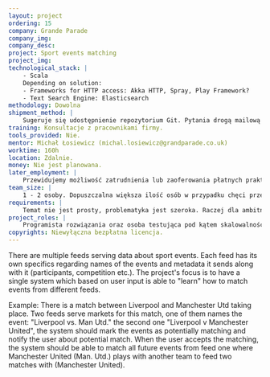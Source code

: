 ```yaml
---
layout: project
ordering: 15
company: Grande Parade
company_img:
company_desc:
project: Sport events matching
project_img:
technological_stack: |
    - Scala
    Depending on solution:
    - Frameworks for HTTP access: Akka HTTP, Spray, Play Framework?
    - Text Search Engine: Elasticsearch
methodology: Dowolna
shipment_method: |
    Sugeruje się udostępnienie repozytorium Git. Pytania drogą mailową lub na konsultacjach w siedzibie firmy Grand Parade, raz w tygodniu 1h.
training: Konsultacje z pracownikami firmy.
tools_provided: Nie.
mentor: Michał Łosiewicz (michal.losiewicz@grandparade.co.uk)
worktime: 160h
location: Zdalnie.
money: Nie jest planowana.
later_employment: |
    Przewidujemy możliwość zatrudnienia lub zaoferowania płatnych praktyk.
team_size: |
    1 - ­2 osoby. Dopuszczalna większa ilość osób w przypadku chęci przetestowania alternatywnych rozwiązań lub automatyzacji testów odporności (resilience tests).
requirements: |
    Temat nie jest prosty, problematyka jest szeroka. Raczej dla ambitnych studentów ostatnich lat, już znających Scalę lub Javę oraz zagadnienia sieciowe.
project_roles: |
    Programista rozwiązania oraz osoba testująca pod kątem skalowalności i odporności.
copyrights: Niewyłączna bezpłatna licencja.
---
```

There are multiple feeds serving data about sport events. Each feed has its own specifics regarding names of the events and metadata it sends along with it (participants, competition etc.). The project's focus is to have a single system which based on user input is able to "learn" how to match events from different feeds.

Example:
There is a match between Liverpool and Manchester Utd taking place. Two feeds serve markets for this match, one of them names the event: "Liverpool vs. Man Utd." the second one ­"Liverpool v Manchester United", the system should mark the events as potentially matching and notify the user about potential match. When the user accepts the matching, the system should be able to match all future events from feed one where Manchester United (Man. Utd.) plays with another team to feed two matches with (Manchester United).